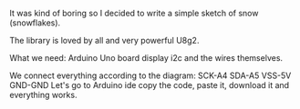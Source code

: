 It was kind of boring so I decided to write a simple sketch of snow (snowflakes).

The library is loved by all and very powerful  U8g2.

What we need: Arduino Uno board display i2c and the wires themselves.

We connect everything according to the diagram:
SCK-A4
SDA-A5
VSS-5V
GND-GND
Let's go to Arduino ide copy the code, paste it, download it and everything works.
